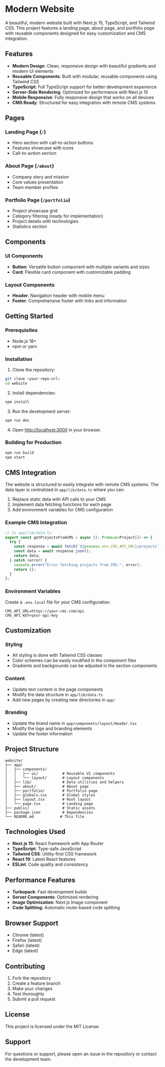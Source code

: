 # Modern Website

A beautiful, modern website built with Next.js 15, TypeScript, and Tailwind CSS. This project features a landing page, about page, and portfolio page with reusable components designed for easy customization and CMS integration.

## Features

- **Modern Design**: Clean, responsive design with beautiful gradients and modern UI elements
- **Reusable Components**: Built with modular, reusable components using Tailwind CSS
- **TypeScript**: Full TypeScript support for better development experience
- **Server-Side Rendering**: Optimized for performance with Next.js 15
- **Mobile Responsive**: Fully responsive design that works on all devices
- **CMS Ready**: Structured for easy integration with remote CMS systems

## Pages

### Landing Page (`/`)

- Hero section with call-to-action buttons
- Features showcase with icons
- Call-to-action section

### About Page (`/about`)

- Company story and mission
- Core values presentation
- Team member profiles

### Portfolio Page (`/portfolio`)

- Project showcase grid
- Category filtering (ready for implementation)
- Project details with technologies
- Statistics section

## Components

### UI Components

- **Button**: Versatile button component with multiple variants and sizes
- **Card**: Flexible card component with customizable padding

### Layout Components

- **Header**: Navigation header with mobile menu
- **Footer**: Comprehensive footer with links and information

## Getting Started

### Prerequisites

- Node.js 18+
- npm or yarn

### Installation

1. Clone the repository:

```bash
git clone <your-repo-url>
cd website
```

2. Install dependencies:

```bash
npm install
```

3. Run the development server:

```bash
npm run dev
```

4. Open [http://localhost:3000](http://localhost:3000) in your browser.

### Building for Production

```bash
npm run build
npm start
```

## CMS Integration

The website is structured to easily integrate with remote CMS systems. The data layer is centralized in `app/lib/data.ts` where you can:

1. Replace static data with API calls to your CMS
2. Implement data fetching functions for each page
3. Add environment variables for CMS configuration

### Example CMS Integration

```typescript
// In app/lib/data.ts
export const getProjectsFromCMS = async (): Promise<Project[]> => {
  try {
    const response = await fetch(`${process.env.CMS_API_URL}/projects`);
    const data = await response.json();
    return data;
  } catch (error) {
    console.error("Error fetching projects from CMS:", error);
    return [];
  }
};
```

### Environment Variables

Create a `.env.local` file for your CMS configuration:

```env
CMS_API_URL=https://your-cms.com/api
CMS_API_KEY=your-api-key
```

## Customization

### Styling

- All styling is done with Tailwind CSS classes
- Color schemes can be easily modified in the component files
- Gradients and backgrounds can be adjusted in the section components

### Content

- Update text content in the page components
- Modify the data structure in `app/lib/data.ts`
- Add new pages by creating new directories in `app/`

### Branding

- Update the brand name in `app/components/layout/Header.tsx`
- Modify the logo and branding elements
- Update the footer information

## Project Structure

```
website/
├── app/
│   ├── components/
│   │   ├── ui/           # Reusable UI components
│   │   └── layout/       # Layout components
│   ├── lib/              # Data utilities and helpers
│   ├── about/            # About page
│   ├── portfolio/        # Portfolio page
│   ├── globals.css       # Global styles
│   ├── layout.tsx        # Root layout
│   └── page.tsx          # Landing page
├── public/               # Static assets
├── package.json          # Dependencies
└── README.md            # This file
```

## Technologies Used

- **Next.js 15**: React framework with App Router
- **TypeScript**: Type-safe JavaScript
- **Tailwind CSS**: Utility-first CSS framework
- **React 19**: Latest React features
- **ESLint**: Code quality and consistency

## Performance Features

- **Turbopack**: Fast development builds
- **Server Components**: Optimized rendering
- **Image Optimization**: Next.js Image component
- **Code Splitting**: Automatic route-based code splitting

## Browser Support

- Chrome (latest)
- Firefox (latest)
- Safari (latest)
- Edge (latest)

## Contributing

1. Fork the repository
2. Create a feature branch
3. Make your changes
4. Test thoroughly
5. Submit a pull request

## License

This project is licensed under the MIT License.

## Support

For questions or support, please open an issue in the repository or contact the development team.
